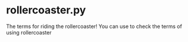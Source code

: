 # rollercoaster.py
The terms for riding the rollercoaster!
You can use to check the terms of using rollercoaster
